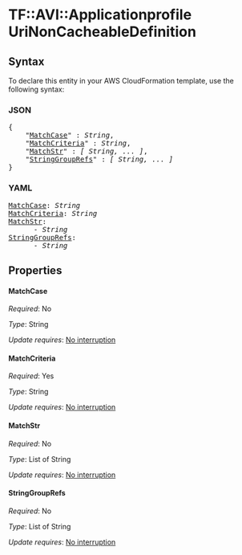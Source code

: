 # TF::AVI::Applicationprofile UriNonCacheableDefinition

## Syntax

To declare this entity in your AWS CloudFormation template, use the following syntax:

### JSON

<pre>
{
    "<a href="#matchcase" title="MatchCase">MatchCase</a>" : <i>String</i>,
    "<a href="#matchcriteria" title="MatchCriteria">MatchCriteria</a>" : <i>String</i>,
    "<a href="#matchstr" title="MatchStr">MatchStr</a>" : <i>[ String, ... ]</i>,
    "<a href="#stringgrouprefs" title="StringGroupRefs">StringGroupRefs</a>" : <i>[ String, ... ]</i>
}
</pre>

### YAML

<pre>
<a href="#matchcase" title="MatchCase">MatchCase</a>: <i>String</i>
<a href="#matchcriteria" title="MatchCriteria">MatchCriteria</a>: <i>String</i>
<a href="#matchstr" title="MatchStr">MatchStr</a>: <i>
      - String</i>
<a href="#stringgrouprefs" title="StringGroupRefs">StringGroupRefs</a>: <i>
      - String</i>
</pre>

## Properties

#### MatchCase

_Required_: No

_Type_: String

_Update requires_: [No interruption](https://docs.aws.amazon.com/AWSCloudFormation/latest/UserGuide/using-cfn-updating-stacks-update-behaviors.html#update-no-interrupt)

#### MatchCriteria

_Required_: Yes

_Type_: String

_Update requires_: [No interruption](https://docs.aws.amazon.com/AWSCloudFormation/latest/UserGuide/using-cfn-updating-stacks-update-behaviors.html#update-no-interrupt)

#### MatchStr

_Required_: No

_Type_: List of String

_Update requires_: [No interruption](https://docs.aws.amazon.com/AWSCloudFormation/latest/UserGuide/using-cfn-updating-stacks-update-behaviors.html#update-no-interrupt)

#### StringGroupRefs

_Required_: No

_Type_: List of String

_Update requires_: [No interruption](https://docs.aws.amazon.com/AWSCloudFormation/latest/UserGuide/using-cfn-updating-stacks-update-behaviors.html#update-no-interrupt)

